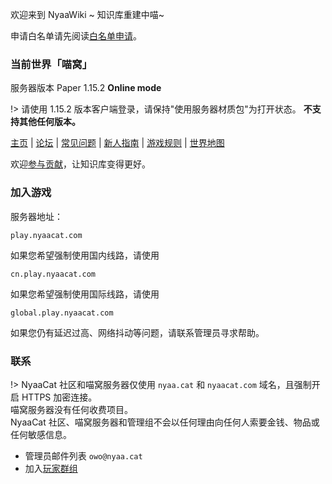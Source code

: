欢迎来到 NyaaWiki ~ 知识库重建中喵~

申请白名单请先阅读[白名单申请](wiki/whitelist-application.md)。  

### 当前世界「喵窝」

服务器版本 Paper 1.15.2 **Online mode**

!> 请使用 1.15.2 版本客户端登录，请保持"使用服务器材质包"为打开状态。
**不支持其他任何版本。**

[主页](https://www.nyaa.cat) | [论坛](https://bbs.nyaa.cat) | [常见问题](wiki/faq.md) | [新人指南](nyaa/beginners-guide.md) | [游戏规则](wiki/rules.md) | [世界地图](https://map.nyaacat.com/nyaa)

欢迎[参与贡献](wiki/contribute.md)，让知识库变得更好。

### 加入游戏

服务器地址：

```
play.nyaacat.com
```

如果您希望强制使用国内线路，请使用

```
cn.play.nyaacat.com
```

如果您希望强制使用国际线路，请使用

```
global.play.nyaacat.com
```

如果您仍有延迟过高、网络抖动等问题，请联系管理员寻求帮助。

### 联系

!> NyaaCat 社区和喵窝服务器仅使用 `nyaa.cat` 和 `nyaacat.com` 域名，且强制开启 HTTPS 加密连接。  
  喵窝服务器没有任何收费项目。  
  NyaaCat 社区、喵窝服务器和管理组不会以任何理由向任何人索要金钱、物品或任何敏感信息。

* 管理员邮件列表 `owo@nyaa.cat`
* 加入[玩家群组](wiki/groups.md)
